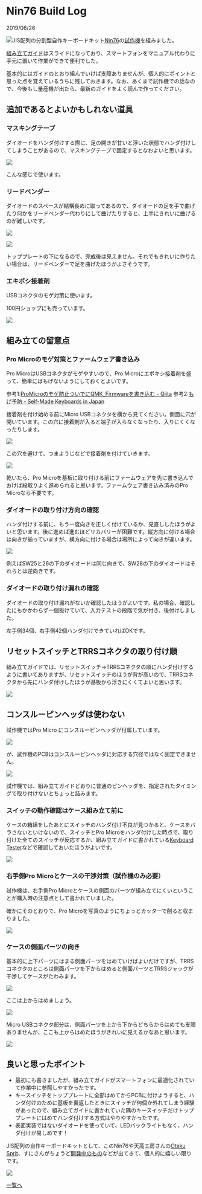 # Nin76 Build Log

2019/06/26

![](1.jpg)JIS配列の分割型自作キーボードキット[Nin76](https://masahikosawada.github.io//keyboards/nin76.html)の[試作機](https://masahi-shop.booth.pm/items/1370844)を組みました。

[組み立てガイド](https://slides.com/masahikosawada/nin76/#/)はスライドになっており、スマートフォンをマニュアル代わりに手元に置いて作業ができて便利でした。

基本的にはガイドのとおり組んでいけば支障ありませんが、個人的にポイントと思った点を覚えているうちに残しておきます。なお、あくまで試作機での話なので、今後もし量産機が出たら、最新のガイドをよく読んで作ってください。

## 追加であるとよいかもしれない道具

### マスキングテープ

ダイオードをハンダ付けする際に、足の開きが甘いと浮いた状態でハンダ付けしてしまうことがあるので、マスキングテープで固定するとなおよいと思います。

![](2.jpg)

こんな感じで使います。

### リードベンダー

ダイオードのスペースが結構長めに取ってあるので、ダイオードの足を手で曲げたり何かをリードベンダー代わりにして曲げたりすると、上手にきれいに曲げるのが難しいです。

![](3.jpg)

![](4.jpg)

トッププレートの下になるので、完成後は見えません。それでもきれいに作りたい場合は、リードベンダーで足を曲げたほうがよさそうです。

### エキポシ接着剤

USBコネクタのモゲ対策に使います。

100円ショップにも売っています。

![](epoxy_adhesive.jpg)

## 組み立ての留意点

### Pro Microのモゲ対策とファームウェア書き込み

Pro MicroはUSBコネクタがモゲやすいので、Pro Microにエポキシ接着剤を盛って、簡単にはもげないようにしておくとよいです。

参考1:[ProMicroのモゲ防止ついでにQMK_Firmwareを書き込む - Qiita](https://qiita.com/hdbx/items/2f3e4ddfcadda2a5578e)
参考2:[もげ予防 - Self-Made Keyboards in Japan](https://scrapbox.io/self-made-kbds-ja/%E3%82%82%E3%81%92%E4%BA%88%E9%98%B2)

接着剤を付け始める前にMicro USBコネクタを横から見てください。側面に穴が開いています。この穴に接着剤が入ると端子が入らなくなったり、入りにくくなったりします。

![](usb_side_hole.jpg)

この穴を避けて、つまようじなどで接着剤を付けていきます。

![](promicro_pate.jpg)

乾いたら、Pro Microを基板に取り付ける前にファームウェアを先に書き込んでおけば段取りよく進められると思います。ファームウェア書き込み済みのPro Microなら不要です。

### ダイオードの取り付け方向の確認

ハンダ付けする前に、もう一度向きを正しく付けているか、見直ししたほうがよいと思います。後に進めば進むほどリカバリーが困難です。縦方向に付ける場合は向きが揃っていますが、横方向に付ける場合は場所によって向きが違います。

![](5.jpg)

例えばSW25と26の下のダイオードは同じ向きで、SW28の下のダイオードはそれらとは逆向きです。

### ダイオードの取り付け漏れの確認

ダイオードの取り付け漏れがないか確認したほうがよいです。私の場合、確認したにもかかわらず一個抜けていて、入力テストの段階で気が付き、後付けしました。

左手側34個、右手側42個ハンダ付けできていればOKです。

## リセットスイッチとTRRSコネクタの取り付け順

組み立てガイドでは、リセットスイッチ→TRRSコネクタの順にハンダ付けするように書いてありますが、リセットスイッチのほうが背が高いので、TRRSコネクタから先にハンダ付けしたほうが基板から浮きにくくてよいと思います。

![](6.jpg)

## コンスルーピンヘッダは使わない

試作機ではPro Micro にコンスルーピンヘッダが付属しています。

![](7.jpg)

が、試作機のPCBはコンスルーピンヘッダに対応する穴径ではなく固定できません。

![](8.jpg)

試作機では、組み立てガイドどおりに普通のピンヘッダを、指定されたタイミングで取り付けないとちょっと詰みます。

### スイッチの動作確認はケース組み立て前に

ケースの箱組をしたあとにスイッチのハンダ付け不良が見つかると、ケースをバラさないといけないので、スイッチとPro Microをハンダ付けした時点で、取り付けた全てのスイッチが反応するか、組み立てガイドに書かれている[Keyboard Tester](https://www.keyboardtester.com/)などで確認しておいたほうがよいです。

![](9.jpg)

### 右手側Pro Microとケースの干渉対策（試作機のみ必要）

試作機は、右手側Pro Microとケースの側面のパーツが組み立てにくいということが購入時の注意点として書かれていました。

確かにそのとおりで、Pro Microを写真のようにちょっとカッターで削ると収まりました。

![](10.jpg)

### ケースの側面パーツの向き

基本的に上下パーツにはまる側面パーツをはめていけばよいだけですが、TRRSコネクタのところは側面パーツを下からはめると側面パーツとTRRSジャックが干渉してケースがたわみます。

![](11.jpg)

ここは上からはめましょう。

![](12.jpg)

Micro USBコネクタ部分は、側面パーツを上から下からどちらからはめても支障ありませんが、ここも上からはめたほうがきれいに見えるかなあと思います。

![](13.jpg)

## 良いと思ったポイント

- 最初にも書きましたが、組み立てガイドがスマートフォンに最適化されていて作業中に参照しやすかったです。
- キースイッチをトッププレートに全部はめてからPCBに付けようすると、ハンダ付けのために基板を裏返したときにスイッチが何個か外れてしまう経験があったので、組み立てガイドに書かれていた隅のキースイッチだけトッププレートにはめてハンダ付けする方式はやりやすかったです。
- 表面実装ではないダイオードを使っていて、LEDバックライトもなく、ハンダ付けが易しめです！

JIS配列の自作キーボードキットとして、このNin76や天高工房さんの[Otaku Sprit](https://skyhigh-works.booth.pm/items/1425423)、すにさんがちょうど[開発中のもの](https://twitter.com/ysni_pub/status/1143503432029892609)などが出てきて、個人的に嬉しい限りです。

![](14.jpg)

[一覧へ](../)